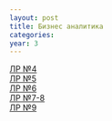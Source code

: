 ```yaml
---
layout: post
title: Бизнес аналитика 
categories: 
year: 3
---
```


[ЛР №4](https://disk.yandex.ru/i/n1ZiDu6hWx8ZJg)\
[ЛР №5](https://disk.yandex.ru/i/3QHS3QuzBqtDuQ )\
[ЛР №6](https://disk.yandex.ru/d/WtVKny0fKyfVhQ)\
[ЛР №7-8](https://disk.yandex.ru/d/kfhBLR_ERynEyw)\
[ЛР №9](https://disk.yandex.ru/d/GCoXYG6T9CtP-g)